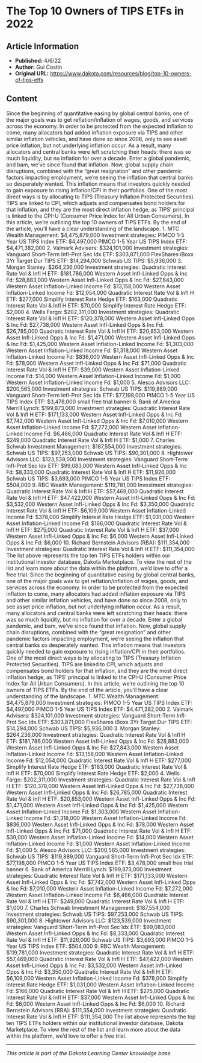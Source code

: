 # The Top 10 Owners of TIPS ETFs in 2022

## Article Information
- **Published:** 4/6/22
- **Author:** Gui Costin
- **Original URL:** https://www.dakota.com/resources/blog/top-10-owners-of-tips-etfs

## Content

Since the beginning of quantitative easing by global central banks, one of the major goals was to get reflation/inflation of wages, goods, and services across the economy. In order to be protected from the expected inflation to come, many allocators had added inflation exposure via TIPS and other similar inflation vehicles, and have done so since 2008, only to see asset price inflation, but not underlying inflation occur. As a result, many allocators and central banks were left scratching their heads: there was so much liquidity, but no inflation for over a decade. Enter a global pandemic, and bam, we’ve since found that inflation. Now, global supply chain disruptions, combined with the “great resignation” and other pandemic factors impacting employment, we’re seeing the inflation that central banks so desperately wanted. This inflation means that investors quickly needed to gain exposure to rising inflation/CPI in their portfolios. One of the most direct ways is by allocating to TIPS (Treasury Inflation Protected Securities). TIPS are linked to CPI, which adjusts and compensates bond holders for that inflation, and they are the most direct inflation hedge, as TIPS’ principal is linked to the CPI-U (Consumer Price Index for All Urban Consumers). In this article, we’re outlining the top 10 owners of TIPS ETFs. By the end of the article, you’ll have a clear understanding of the landscape. 1. MTC Wealth Management: $4,475,879,000 Investment strategies: PIMCO 1-5 Year US TIPS Index ETF: $4,497,000 PIMCO 1-5 Year US TIPS Index ETF: $4,471,382,000 2. Valmark Advisers: $324,101,000 Investment strategies: Vanguard Short-Term Infl-Prot Sec Idx ETF: $303,871,000 FlexShares iBoxx 3Yr Target Dur TIPS ETF: $14,294,000 Schwab US TIPS: $5,936,000 3. Morgan Stanley: $264,236,000 Investment strategies: Quadratic Interest Rate Vol & Infl H ETF: $181,786,000 Western Asset Infl-Linked Opps & Inc Fd: $28,883,000 Western Asset Infl-Linked Opps & Inc Fd: $27,843,000 Western Asset Inflation-Linked Income Fd: $13,158,000 Western Asset Inflation-Linked Income Fd: $12,054,000 Quadratic Interest Rate Vol & Infl H ETF: $277,000 Simplify Interest Rate Hedge ETF: $163,000 Quadratic Interest Rate Vol & Infl H ETF: $70,000 Simplify Interest Rate Hedge ETF: $2,000 4. Wells Fargo: $202,311,000 Investment strategies: Quadratic Interest Rate Vol & Infl H ETF: $120,378,000 Western Asset Infl-Linked Opps & Inc Fd: $27,738,000 Western Asset Infl-Linked Opps & Inc Fd: $26,785,000 Quadratic Interest Rate Vol & Infl H ETF: $20,853,000 Western Asset Infl-Linked Opps & Inc Fd: $1,471,000 Western Asset Infl-Linked Opps & Inc Fd: $1,425,000 Western Asset Inflation-Linked Income Fd: $1,303,000 Western Asset Inflation-Linked Income Fd: $1,318,000 Western Asset Inflation-Linked Income Fd: $836,000 Western Asset Infl-Linked Opps & Inc Fd: $78,000 Western Asset Infl-Linked Opps & Inc Fd: $71,000 Quadratic Interest Rate Vol & Infl H ETF: $39,000 Western Asset Inflation-Linked Income Fd: $14,000 Western Asset Inflation-Linked Income Fd: $1,000 Western Asset Inflation-Linked Income Fd: $1,000 5. Alesco Advisors LLC: $200,565,000 Investment strategies: Schwab US TIPS: $119,889,000 Vanguard Short-Term Infl-Prot Sec Idx ETF: $77,198,000 PIMCO 1-5 Year US TIPS Index ETF: $3,478,000 small free trial banner 6. Bank of America Merrill Lynch: $199,873,000 Investment strategies: Quadratic Interest Rate Vol & Infl H ETF: $171,133,000 Western Asset Infl-Linked Opps & Inc Fd: $7,742,000 Western Asset Infl-Linked Opps & Inc Fd: $7,010,000 Western Asset Inflation-Linked Income Fd: $7,272,000 Western Asset Inflation-Linked Income Fd: $6,466,000 Quadratic Interest Rate Vol & Infl H ETF: $249,000 Quadratic Interest Rate Vol & Infl H ETF: $1,000 7. Charles Schwab Investment Management: $187,554,000 Investment strategies: Schwab US TIPS: $97,253,000 Schwab US TIPS: $90,301,000 8. Hightower Advisors LLC: $123,539,000 Investment strategies: Vanguard Short-Term Infl-Prot Sec Idx ETF: $99,083,000 Western Asset Infl-Linked Opps & Inc Fd: $8,333,000 Quadratic Interest Rate Vol & Infl H ETF: $11,926,000 Schwab US TIPS: $3,693,000 PIMCO 1-5 Year US TIPS Index ETF: $504,000 9. RBC Wealth Management: $119,781,000 Investment strategies: Quadratic Interest Rate Vol & Infl H ETF: $57,469,000 Quadratic Interest Rate Vol & Infl H ETF: $47,422,000 Western Asset Infl-Linked Opps & Inc Fd: $3,532,000 Western Asset Infl-Linked Opps & Inc Fd: $3,350,000 Quadratic Interest Rate Vol & Infl H ETF: $6,109,000 Western Asset Inflation-Linked Income Fd: $378,000 Simplify Interest Rate Hedge ETF: $1,031,000 Western Asset Inflation-Linked Income Fd: $166,000 Quadratic Interest Rate Vol & Infl H ETF: $275,000 Quadratic Interest Rate Vol & Infl H ETF: $37,000 Western Asset Infl-Linked Opps & Inc Fd: $6,000 Western Asset Infl-Linked Opps & Inc Fd: $6,000 10. Richard Bernstein Advisors (RBA): $111,354,000 Investment strategies: Quadratic Interest Rate Vol & Infl H ETF: $111,354,000 The list above represents the top ten TIPS ETFs holders within our institutional investor database, Dakota Marketplace. To view the rest of the list and learn more about the data within the platform, we’d love to offer a free trial. Since the beginning of quantitative easing by global central banks, one of the major goals was to get reflation/inflation of wages, goods, and services across the economy. In order to be protected from the expected inflation to come, many allocators had added inflation exposure via TIPS and other similar inflation vehicles, and have done so since 2008, only to see asset price inflation, but not underlying inflation occur. As a result, many allocators and central banks were left scratching their heads: there was so much liquidity, but no inflation for over a decade. Enter a global pandemic, and bam, we’ve since found that inflation. Now, global supply chain disruptions, combined with the “great resignation” and other pandemic factors impacting employment, we’re seeing the inflation that central banks so desperately wanted. This inflation means that investors quickly needed to gain exposure to rising inflation/CPI in their portfolios. One of the most direct ways is by allocating to TIPS (Treasury Inflation Protected Securities). TIPS are linked to CPI, which adjusts and compensates bond holders for that inflation, and they are the most direct inflation hedge, as TIPS’ principal is linked to the CPI-U (Consumer Price Index for All Urban Consumers). In this article, we’re outlining the top 10 owners of TIPS ETFs. By the end of the article, you’ll have a clear understanding of the landscape. 1. MTC Wealth Management: $4,475,879,000 Investment strategies: PIMCO 1-5 Year US TIPS Index ETF: $4,497,000 PIMCO 1-5 Year US TIPS Index ETF: $4,471,382,000 2. Valmark Advisers: $324,101,000 Investment strategies: Vanguard Short-Term Infl-Prot Sec Idx ETF: $303,871,000 FlexShares iBoxx 3Yr Target Dur TIPS ETF: $14,294,000 Schwab US TIPS: $5,936,000 3. Morgan Stanley: $264,236,000 Investment strategies: Quadratic Interest Rate Vol & Infl H ETF: $181,786,000 Western Asset Infl-Linked Opps & Inc Fd: $28,883,000 Western Asset Infl-Linked Opps & Inc Fd: $27,843,000 Western Asset Inflation-Linked Income Fd: $13,158,000 Western Asset Inflation-Linked Income Fd: $12,054,000 Quadratic Interest Rate Vol & Infl H ETF: $277,000 Simplify Interest Rate Hedge ETF: $163,000 Quadratic Interest Rate Vol & Infl H ETF: $70,000 Simplify Interest Rate Hedge ETF: $2,000 4. Wells Fargo: $202,311,000 Investment strategies: Quadratic Interest Rate Vol & Infl H ETF: $120,378,000 Western Asset Infl-Linked Opps & Inc Fd: $27,738,000 Western Asset Infl-Linked Opps & Inc Fd: $26,785,000 Quadratic Interest Rate Vol & Infl H ETF: $20,853,000 Western Asset Infl-Linked Opps & Inc Fd: $1,471,000 Western Asset Infl-Linked Opps & Inc Fd: $1,425,000 Western Asset Inflation-Linked Income Fd: $1,303,000 Western Asset Inflation-Linked Income Fd: $1,318,000 Western Asset Inflation-Linked Income Fd: $836,000 Western Asset Infl-Linked Opps & Inc Fd: $78,000 Western Asset Infl-Linked Opps & Inc Fd: $71,000 Quadratic Interest Rate Vol & Infl H ETF: $39,000 Western Asset Inflation-Linked Income Fd: $14,000 Western Asset Inflation-Linked Income Fd: $1,000 Western Asset Inflation-Linked Income Fd: $1,000 5. Alesco Advisors LLC: $200,565,000 Investment strategies: Schwab US TIPS: $119,889,000 Vanguard Short-Term Infl-Prot Sec Idx ETF: $77,198,000 PIMCO 1-5 Year US TIPS Index ETF: $3,478,000 small free trial banner 6. Bank of America Merrill Lynch: $199,873,000 Investment strategies: Quadratic Interest Rate Vol & Infl H ETF: $171,133,000 Western Asset Infl-Linked Opps & Inc Fd: $7,742,000 Western Asset Infl-Linked Opps & Inc Fd: $7,010,000 Western Asset Inflation-Linked Income Fd: $7,272,000 Western Asset Inflation-Linked Income Fd: $6,466,000 Quadratic Interest Rate Vol & Infl H ETF: $249,000 Quadratic Interest Rate Vol & Infl H ETF: $1,000 7. Charles Schwab Investment Management: $187,554,000 Investment strategies: Schwab US TIPS: $97,253,000 Schwab US TIPS: $90,301,000 8. Hightower Advisors LLC: $123,539,000 Investment strategies: Vanguard Short-Term Infl-Prot Sec Idx ETF: $99,083,000 Western Asset Infl-Linked Opps & Inc Fd: $8,333,000 Quadratic Interest Rate Vol & Infl H ETF: $11,926,000 Schwab US TIPS: $3,693,000 PIMCO 1-5 Year US TIPS Index ETF: $504,000 9. RBC Wealth Management: $119,781,000 Investment strategies: Quadratic Interest Rate Vol & Infl H ETF: $57,469,000 Quadratic Interest Rate Vol & Infl H ETF: $47,422,000 Western Asset Infl-Linked Opps & Inc Fd: $3,532,000 Western Asset Infl-Linked Opps & Inc Fd: $3,350,000 Quadratic Interest Rate Vol & Infl H ETF: $6,109,000 Western Asset Inflation-Linked Income Fd: $378,000 Simplify Interest Rate Hedge ETF: $1,031,000 Western Asset Inflation-Linked Income Fd: $166,000 Quadratic Interest Rate Vol & Infl H ETF: $275,000 Quadratic Interest Rate Vol & Infl H ETF: $37,000 Western Asset Infl-Linked Opps & Inc Fd: $6,000 Western Asset Infl-Linked Opps & Inc Fd: $6,000 10. Richard Bernstein Advisors (RBA): $111,354,000 Investment strategies: Quadratic Interest Rate Vol & Infl H ETF: $111,354,000 The list above represents the top ten TIPS ETFs holders within our institutional investor database, Dakota Marketplace. To view the rest of the list and learn more about the data within the platform, we’d love to offer a free trial.

---

*This article is part of the Dakota Learning Center knowledge base.*
